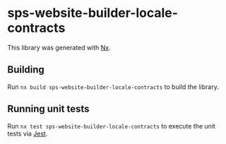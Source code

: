 # sps-website-builder-locale-contracts

This library was generated with [Nx](https://nx.dev).

## Building

Run `nx build sps-website-builder-locale-contracts` to build the library.

## Running unit tests

Run `nx test sps-website-builder-locale-contracts` to execute the unit tests via [Jest](https://jestjs.io).
